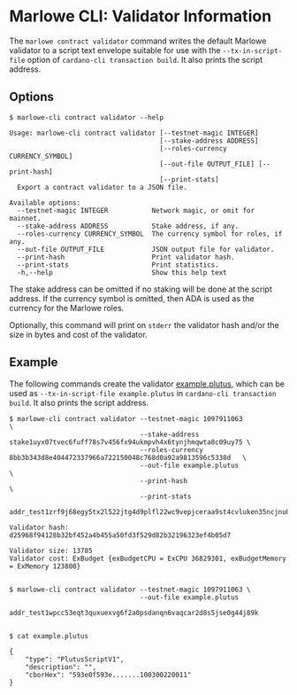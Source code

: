 # Marlowe CLI: Validator Information

The `marlowe contract validator` command writes the default Marlowe validator to a script text envelope suitable for use with the `--tx-in-script-file` option of `cardano-cli transaction build`. It also prints the script address.


## Options

    $ marlowe-cli contract validator --help
    
    Usage: marlowe-cli contract validator [--testnet-magic INTEGER]
                                          [--stake-address ADDRESS]
                                          [--roles-currency CURRENCY_SYMBOL]
                                          [--out-file OUTPUT_FILE] [--print-hash]
                                          [--print-stats]
      Export a contract validator to a JSON file.
    
    Available options:
      --testnet-magic INTEGER           Network magic, or omit for mainnet.
      --stake-address ADDRESS           Stake address, if any.
      --roles-currency CURRENCY_SYMBOL  The currency symbol for roles, if any.
      --out-file OUTPUT_FILE            JSON output file for validator.
      --print-hash                      Print validator hash.
      --print-stats                     Print statistics.
      -h,--help                         Show this help text

The stake address can be omitted if no staking will be done at the script address. If the currency symbol is omitted, then ADA is used as the currency for the Marlowe roles.

Optionally, this command will print on `stderr` the validator hash and/or the size in bytes and cost of the validator.


## Example

The following commands create the validator [example.plutus](example.plutus), which can be used as `--tx-in-script-file example.plutus` in `cardano-cli transaction build`. It also prints the script address.

    $ marlowe-cli contract validator --testnet-magic 1097911063                                                  \
                                     --stake-address stake1uyx07tvec6fuff78s7v456fx94ukmpvh4x6tynjhmqwta8c09uy75 \
                                     --roles-currency 8bb3b343d8e404472337966a722150048c768d0a92a9813596c5338d   \
                                     --out-file example.plutus                                                   \
                                     --print-hash                                                                \
                                     --print-stats
    
    addr_test1zrf9j68egy5tx2l522jtg4d9plfl22wc9vepjceraa9st4cvluken35ncjnu0puetf5jvttedkze02d5kf890kquh60senntcl
    
    Validator hash: d25968f94128b32bf452a4b455a50fd3f529d82b32196323ef4b05d7
    
    Validator size: 13785
    Validator cost: ExBudget {exBudgetCPU = ExCPU 36829301, exBudgetMemory = ExMemory 123800}
    
    
    $ marlowe-cli contract validator --testnet-magic 1097911063 \
                                     --out-file example.plutus
    
    addr_test1wpcc53eqt3quxuexvg6f2a0psdanqn6vaqcar2d8s5jse0g44j89k
    
    
    $ cat example.plutus
    
    {
        "type": "PlutusScriptV1",
        "description": "",
        "cborHex": "593e0f593e.......100300220011"
    }
